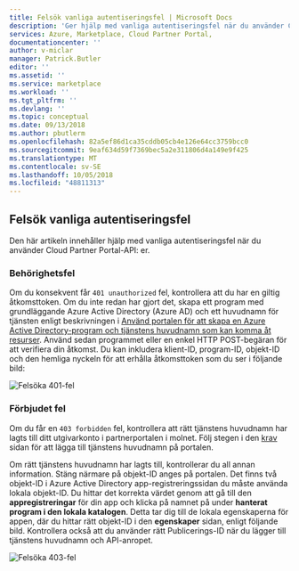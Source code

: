 ```yaml
---
title: Felsök vanliga autentiseringsfel | Microsoft Docs
description: 'Ger hjälp med vanliga autentiseringsfel när du använder Cloud Partner Portal-API: er.'
services: Azure, Marketplace, Cloud Partner Portal,
documentationcenter: ''
author: v-miclar
manager: Patrick.Butler
editor: ''
ms.assetid: ''
ms.service: marketplace
ms.workload: ''
ms.tgt_pltfrm: ''
ms.devlang: ''
ms.topic: conceptual
ms.date: 09/13/2018
ms.author: pbutlerm
ms.openlocfilehash: 82a5ef86d1ca35cddb05cb4e126e64cc3759bcc0
ms.sourcegitcommit: 9eaf634d59f7369bec5a2e311806d4a149e9f425
ms.translationtype: MT
ms.contentlocale: sv-SE
ms.lasthandoff: 10/05/2018
ms.locfileid: "48811313"
---
```

<a name="troubleshooting-common-authentication-errors"></a>Felsök vanliga autentiseringsfel
------------------------------------------

Den här artikeln innehåller hjälp med vanliga autentiseringsfel när du använder Cloud Partner Portal-API: er.

### <a name="unauthorized-error"></a>Behörighetsfel

Om du konsekvent får `401 unauthorized` fel, kontrollera att du har en giltig åtkomsttoken.  Om du inte redan har gjort det, skapa ett program med grundläggande Azure Active Directory (Azure AD) och ett huvudnamn för tjänsten enligt beskrivningen i [Använd portalen för att skapa en Azure Active Directory-program och tjänstens huvudnamn som kan komma åt resurser](https://docs.microsoft.com/azure/azure-resource-manager/resource-group-create-service-principal-portal). Använd sedan programmet eller en enkel HTTP POST-begäran för att verifiera din åtkomst.  Du kan inkludera klient-ID, program-ID, objekt-ID och den hemliga nyckeln för att erhålla åtkomsttoken som du ser i följande bild:

![Felsöka 401-fel](./media/cloud-partner-portal-api-troubleshooting-authentication-errors/troubleshooting-401-error.jpg)


### <a name="forbidden-error"></a>Förbjudet fel

Om du får en `403 forbidden` fel, kontrollera att rätt tjänstens huvudnamn har lagts till ditt utgivarkonto i partnerportalen i molnet.
Följ stegen i den [krav](./cloud-partner-portal-api-prerequisites.md) sidan för att lägga till tjänstens huvudnamn på portalen.

Om rätt tjänstens huvudnamn har lagts till, kontrollerar du all annan information. Stäng närmare på objekt-ID anges på portalen. Det finns två objekt-ID i Azure Active Directory app-registreringssidan du måste använda lokala objekt-ID. Du hittar det korrekta värdet genom att gå till den **appregistreringar** för din app och klicka på namnet på under **hanterat program i den lokala katalogen**. Detta tar dig till de lokala egenskaperna för appen, där du hittar rätt objekt-ID i den **egenskaper** sidan, enligt följande bild. Kontrollera också att du använder rätt Publicerings-ID när du lägger till tjänstens huvudnamn och API-anropet.

![Felsöka 403-fel](./media/cloud-partner-portal-api-troubleshooting-authentication-errors/troubleshooting-403-error.jpg)

